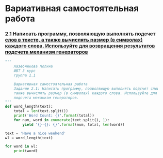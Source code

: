 # Вариативная самостоятельная работа

### [2.1 Написать программу, позволяющую выполнять подсчет слов в тексте, а также вычислять размер (в символах) каждого слова. Используйте для возвращения результатов подсчета механизм генераторов](https://replit.com/@PolinaLazebniko/sem6-Tema2-VSR-21#main.py)
```python
"""
    Лазебникова Полина 
    ИВТ 3 курс
    группа 1.1

    Вариативная самостоятельная работа 
    Задание 2.1: Написать программу, позволяющую выполнять подсчет слов в тексте, а 
    также вычислять размер (в символах) каждого слова. Используйте для возвращения результатов 
    подсчета механизм генераторов.
"""
def word_length(text):
    total = len(text.split())
    print('Word Count: {}'.format(total))
    for num, word in enumerate(text.split(), 1):
        yield '{}-{}: {}'.format(num, total, len(word))

text = 'Have a nice weekend'
wl = word_length(text)

for word in wl:
    print(word)
```
